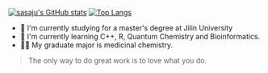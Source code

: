 [![sasaju's GitHub stats](https://readmestats.999857.xyz/api?username=sasaju)](https://github.com/anuraghazra/github-readme-stats)
[![Top Langs](https://readmestats.999857.xyz/api/top-langs/?username=sasaju&layout=compact)](https://github.com/anuraghazra/github-readme-stats)

- 🔭 I'm currently studying for a master's degree at Jilin University
- 🌱 I'm currently learning C++, R, Quantum Chemistry and Bioinformatics.
- 🧑‍🎓 My graduate major is medicinal chemistry.


> The only way to do great work is to love what you do. 

<!---
> 知其不可奈何而安之若命
-->
